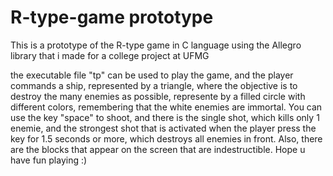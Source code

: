 # R-type-game prototype
This is a prototype of the R-type game in C language using the Allegro library that i made for a college project at UFMG

the executable file "tp" can be used to play the game, and the player commands a ship, represented by a triangle, where the objective is to destroy the many enemies as possible, represente by a filled circle with different colors, remembering that the white enemies are immortal. You can use the key "space" to shoot, and there is the single shot, which kills only 1 enemie, and the strongest shot that is activated when the player press the key for 1.5 seconds or more, which destroys all enemies in front. Also, there are the blocks that appear on the screen that are indestructible. Hope u have fun playing :)
